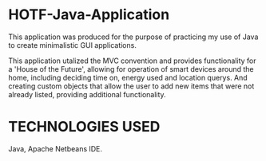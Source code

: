 # HOTF-Java-Application

This application was produced for the purpose of practicing my use of Java to create minimalistic GUI applications.

This application utalized the MVC convention and provides functionality for a 'House of the Future', allowing for operation of smart devices around the home, including deciding time on, energy used and location querys. And creating custom objects that allow the user to add new items that were not already listed, providing additional functionality. 

# TECHNOLOGIES USED

Java, Apache Netbeans IDE.
